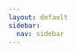 ```yaml
---
layout: default
sidebar:
  nav: sidebar
---
```

<style>
.page {
    padding-right:25px;
}
iframe {
  background: url("/loader.jpg") no-repeat;
  min-height: 650px;
}
</style>
<script>
const urlParams = new URLSearchParams(window.location.search);
const myParam = urlParams.get('t');
const url="{{site.data.urls.unitiddler}}#"+myParam
const frame='<iframe  style="border:0px;" height="750" width="100%" src="'+url+'"></iframe>'
window.onload = function() {
  //console.log("LOADING",frame)
   console.log(frame)
   document.getElementById("main").innerHTML=frame;
}

</script>
<div id="main" role="main">
</div>
